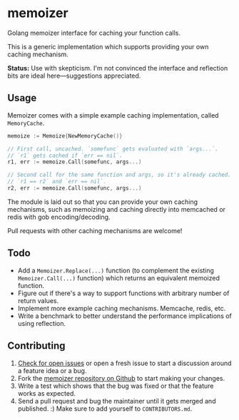 # memoizer

Golang memoizer interface for caching your function calls.

This is a generic implementation which supports providing your own caching
mechanism.

**Status:** Use with skepticism. I'm not convinced the interface and reflection bits are ideal here—suggestions appreciated.


## Usage

Memoizer comes with a simple example caching implementation, called `MemoryCache`.

```go
memoize := Memoize{NewMemoryCache()}

// First call, uncached. `somefunc` gets evaluated with `args...`.
// `r1` gets cached if `err == nil`.
r1, err := memoize.Call(somefunc, args...)

// Second call for the same function and args, so it's already cached.
// `r1 == r2` and `err == nil`.
r2, err := memoize.Call(somefunc, args...)
```

The module is laid out so that you can provide your own caching mechanisms,
such as memoizing and caching directly into memcached or redis with gob
encoding/decoding.

Pull requests with other caching mechanisms are welcome!


## Todo

* Add a `Memoizer.Replace(...)` function (to complement the existing `Memoizer.Call(...)` function) which returns an equivalent memoized
  function.
* Figure out if there's a way to support functions with arbitrary number of
  return values.
* Implement more example caching mechanisms. Memcache, redis, etc.
* Write a benchmark to better understand the performance implications of using reflection.


## Contributing

1. [Check for open issues](https://github.com/shazow/memoizer/issues>) or open
   a fresh issue to start a discussion around a feature idea or a bug.
1. Fork the [memoizer repository on Github](https://github.com/shazow/urllib3>)
   to start making your changes.
1. Write a test which shows that the bug was fixed or that the feature works
   as expected.
1. Send a pull request and bug the maintainer until it gets merged and published.
   :) Make sure to add yourself to ``CONTRIBUTORS.md``.
